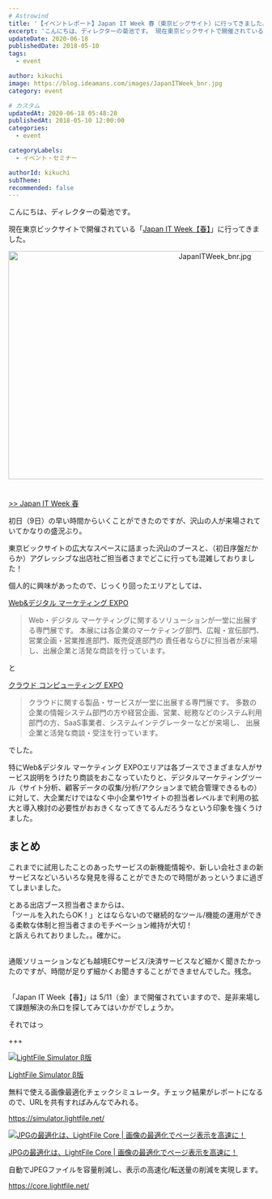 ```yaml
---
# Astrowind
title: '【イベントレポート】Japan IT Week 春（東京ビッグサイト）に行ってきました。'
excerpt: 'こんにちは、ディレクターの菊池です。 現在東京ビックサイトで開催されている「Ja...'
updateDate: 2020-06-18
publishedDate: 2018-05-10
tags: 
  - event

author: kikuchi
image: https://blog.ideamans.com/images/JapanITWeek_bnr.jpg
category: event

# カスタム
updatedAt: 2020-06-18 05:48:28
publishedAt: 2018-05-10 12:00:00
categories: 
  - event

categoryLabels: 
  - イベント・セミナー

authorId: kikuchi
subTheme: 
recommended: false
---
```


<p>こんにちは、ディレクターの菊池です。</p>
<p>現在東京ビックサイトで開催されている「<a href="https://www.japan-it.jp/haru/" title="Japan IT Week 春" target="_blank">Japan IT Week【春】</a>」に行ってきました。</p>
<p><a href="https://www.japan-it.jp/haru/" title="Japan IT Week 春" target="_blank"><img alt="JapanITWeek_bnr.jpg" src="https://blog.ideamans.com/assets_c/2018/05/JapanITWeek_bnr-thumb-800xauto-478.jpg" class="mt-image-center" style="text-align: center; display: block; margin: 0 auto 20px;" width="800" height="450"><br>&gt;&gt; Japan IT Week 春</a></p>
<p> </p>
<p>初日（9日）の早い時間からいくことができたのですが、沢山の人が来場されていてかなりの盛況ぶり。</p>
<p>東京ビックサイトの広大なスペースに詰まった沢山のブースと、（初日序盤だからか）アグレッシブな出店社ご担当者さまでどこに行っても混雑しておりました！</p>
<p> </p>
<p>個人的に興味があったので、じっくり回ったエリアとしては、</p>
<p><a href="https://www.web-mo.jp/Home_Haru/" title="Web&amp;デジタル マーケティング EXPO" target="_blank">Web&amp;デジタル マーケティング EXPO</a></p>
<blockquote>
<p>Web・デジタル マーケティングに関するソリューションが一堂に出展する専門展です。 本展には各企業のマーケティング部門、広報・宣伝部門、営業企画・営業推進部門、販売促進部門の 責任者ならびに担当者が来場し、出展企業と活発な商談を行っています。</p>
</blockquote>
<p>と</p>
<p><a href="https://www.cloud-japan.jp/Home_Haru/" title="クラウド コンピューティング EXPO" target="_blank">クラウド コンピューティング EXPO</a></p>
<blockquote>
<p>クラウドに関する製品・サービスが一堂に出展する専門展です。 多数の企業の情報システム部門の方や経営企画、営業、総務などのシステム利用部門の方、SaaS事業者、システムインテグレーターなどが来場し、 出展企業と活発な商談・受注を行っています。</p>
</blockquote>
<p>でした。</p>
<p>特にWeb&amp;デジタル マーケティング EXPOエリアは各ブースでさまざまな人がサービス説明をうけたり商談をおこなっていたりと、デジタルマーケティングツール（サイト分析、顧客データの収集/分析/アクションまで統合管理できるもの）に対して、大企業だけではなく中小企業や1サイトの担当者レベルまで利用の拡大と導入検討の必要性がおおきくなってきてるんだろうなという印象を強くうけました。</p>
<p> </p>
<h2>まとめ</h2>
<p>これまでに試用したことのあったサービスの新機能情報や、新しい会社さまの新サービスなどいろいろな発見を得ることができたので時間があっというまに過ぎてしまいました。</p>
<p>とある出店ブース担当者さまからは、<br>「ツールを入れたらOK！」とはならないので継続的なツール/機能の運用ができる柔軟な体制と担当者さまのモチベーション維持が大切！<br>と訴えられておりました。。確かに。<br><br></p>
<p>通販ソリューションなども越境ECサービス/決済サービスなど細かく聞きたかったのですが、時間が足りず細かくお聞きすることができませんでした。残念。<br><br></p>
<p>「Japan IT Week【春】」は 5/11（金）まで開催されていますので、是非来場して課題解決の糸口を探してみてはいかがでしょうか。</p>
<p>それではっ</p>
<p> </p>
<p>+++</p>
<div class="serviceBox">
<div class="serviceImage"><a href="https://simulator.lightfile.net/" target="_blank"><img src="https://blog.ideamans.com/images/service-simulator.jpg" alt="LightFile Simulator β版"></a></div>
<div class="serviceText">
<p class="serviceTitle"><a href="https://simulator.lightfile.net/" target="_blank">LightFile Simulator β版</a></p>
<p class="serviceDesc">無料で使える画像最適化チェックシミュレータ。チェック結果がレポートになるので、URLを共有すればみんなでみれる。</p>
<p class="serviceLink"><a href="https://simulator.lightfile.net/" target="_blank">https://simulator.lightfile.net/</a></p>
</div>
</div>
<p> </p>
<p> </p>
<div class="serviceBox">
<div class="serviceImage"><a href="https://core.lightfile.net/" target="_blank"><img src="https://blog.ideamans.com/assets/service-lfc.jpg" alt="JPGの最適化は、LightFile Core | 画像の最適化でページ表示を高速に！"></a></div>
<div class="serviceText">
<p class="serviceTitle"><a href="https://core.lightfile.net/" target="_blank">JPGの最適化は、LightFile Core | 画像の最適化でページ表示を高速に！</a></p>
<p class="serviceDesc">自動でJPEGファイルを容量削減し、表示の高速化/転送量の削減を実現します。</p>
<p class="serviceLink"><a href="https://core.lightfile.net/" target="_blank">https://core.lightfile.net/</a></p>
</div>
</div>
